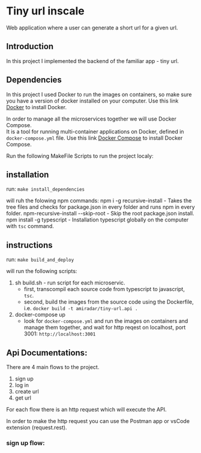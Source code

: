 # Tiny url inscale
 
Web application where a user can generate a short url for a given url.

## Introduction

In this project I implemented the backend of the familiar app - tiny url.

## Dependencies

In this project I used Docker to run the images on containers, so make sure you have a version of docker installed on your computer.
Use this link [Docker](https://docs.docker.com/get-docker/) to install Docker.

In order to manage all the microservices together we will use Docker Compose. <br/>
It is a tool for running multi-container applications on Docker, defined in `docker-compose.yml` file.
Use this link [Docker Compose](https://docs.docker.com/compose/install/) to install Docker Compose.

Run the following MakeFile Scripts to run the project localy:

## installation

run: `make install_dependencies`  <br/>

will ruh the folowing npm commands:
npm i -g recursive-install - Takes the tree files and checks for package.json in every folder and runs npm in every folder.
npm-recursive-install --skip-root - Skip the root package.json install.
npm install -g typescript - Installation typescript globally on the computer with `tsc` command.

## instructions

run: `make build_and_deploy`  <br/>

will run the following scripts:
1) sh build.sh - run script for each microservic.  
    * first, transcompil each source code from typescript to javascript, `tsc`.
    * second, build the images from the source code using the Dockerfile, i.e. `docker build -t amiradar/tiny-url.api .`
2) docker-compose up
    * look for `docker-compose.yml` and run the images on containers and manage them together, and wait for http reqest on localhost, port 3001: `http://localhost:3001` 
   

## Api Documentations:

There are 4 main flows to the project.
1) sign up
2) log in
3) create url
4) get url

For each flow there is an http request which will execute the API.

In order to make the http request you can use the Postman app or vsCode extension (request.rest).

### sign up flow:





